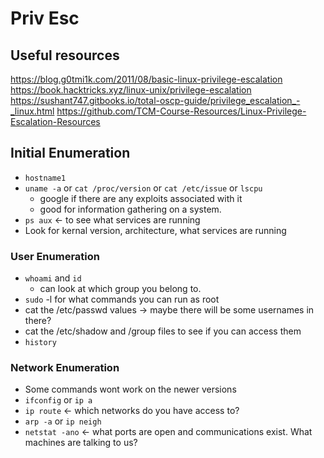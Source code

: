 # Priv Esc

## Useful resources
https://blog.g0tmi1k.com/2011/08/basic-linux-privilege-escalation
https://book.hacktricks.xyz/linux-unix/privilege-escalation
https://sushant747.gitbooks.io/total-oscp-guide/privilege_escalation_-_linux.html
https://github.com/TCM-Course-Resources/Linux-Privilege-Escalation-Resources

## Initial Enumeration
* `hostname1`
* `uname -a` or `cat /proc/version` or `cat /etc/issue` or `lscpu`
    * google if there are any exploits associated with it
    * good for information gathering on a system.
* `ps aux` <- to see what services are running
* Look for kernal version, architecture, what services are running

### User Enumeration
* `whoami` and `id`
    * can look at which group you belong to.
* `sudo` -l for what commands you can run as root
* cat the /etc/passwd values -> maybe there will be some usernames in there?
* cat the /etc/shadow and /group files to see if you can access them
* `history`

### Network Enumeration
* Some commands wont work on the newer versions
* `ifconfig` or `ip a`
* `ip route` <- which networks do you have access to?
* `arp -a` or `ip neigh`
* `netstat -ano` <- what ports are open and communications exist. What machines are talking to us?